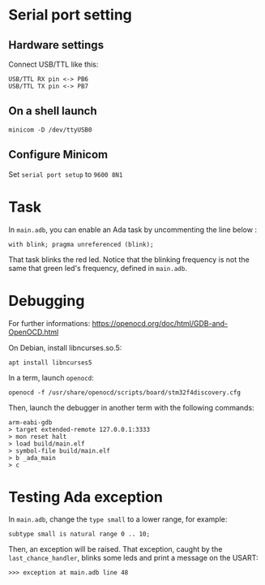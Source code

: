 

# Serial port setting

## Hardware settings

Connect USB/TTL like this:

	USB/TTL RX pin <-> PB6
	USB/TTL TX pin <-> PB7

## On a shell launch

	minicom -D /dev/ttyUSB0

## Configure Minicom

Set `serial port setup` to `9600 8N1`


# Task

In `main.adb`, you can enable an Ada task by uncommenting the line below :

	with blink; pragma unreferenced (blink);

That task blinks the red led. Notice that the blinking frequency is not
the same that green led's frequency, defined in `main.adb`.


# Debugging

For further informations: https://openocd.org/doc/html/GDB-and-OpenOCD.html

On Debian, install libncurses.so.5:

	apt install libncurses5

In a term, launch `openocd`:

	openocd -f /usr/share/openocd/scripts/board/stm32f4discovery.cfg

Then, launch the debugger in another term with the following commands:

	arm-eabi-gdb
	> target extended-remote 127.0.0.1:3333
	> mon reset halt
	> load build/main.elf
	> symbol-file build/main.elf
	> b _ada_main
	> c

# Testing Ada exception

In `main.adb`, change the `type small` to a lower range, for example:

	subtype small is natural range 0 .. 10;

Then, an exception will be raised. That exception, caught by the `last_chance_handler`,
blinks some leds and print a message on the USART:

	>>> exception at main.adb line 48


